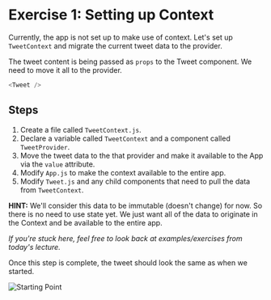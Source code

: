 # Exercise 1: Setting up Context

Currently, the app is not set up to make use of context. Let's set up `TweetContext` and migrate the current tweet data to the provider.

The tweet content is being passed as `props` to the Tweet component. We need to move it all to the provider.

```js
<Tweet />
```

## Steps

1. Create a file called `TweetContext.js`.
2. Declare a variable called `TweetContext` and a component called `TweetProvider`.
3. Move the tweet data to the that provider and make it available to the App via the `value` attribute.
4. Modify `App.js` to make the context available to the entire app.
5. Modify `Tweet.js` and any child components that need to pull the data from `TweetContext`.

**HINT:** We'll consider this data to be immutable (doesn't change) for now. So there is no need to use state yet. We just want all of the data to originate in the Context and be available to the entire app.

_If you're stuck here, feel free to look back at examples/exercises from today's lecture._

Once this step is complete, the tweet should look the same as when we started.

![Starting Point](../__lecture/assets/screenshot-1_starting-point.png)
